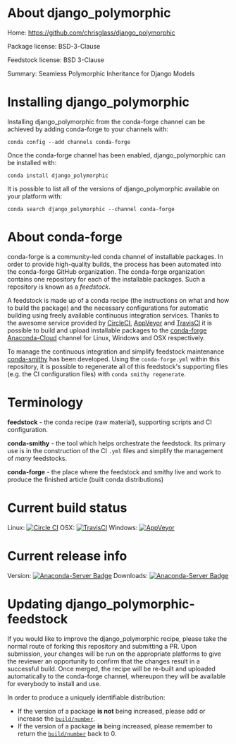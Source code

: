 About django_polymorphic
========================

Home: https://github.com/chrisglass/django_polymorphic

Package license: BSD-3-Clause

Feedstock license: BSD 3-Clause

Summary: Seamless Polymorphic Inheritance for Django Models



Installing django_polymorphic
=============================

Installing django_polymorphic from the conda-forge channel can be achieved by adding conda-forge to your channels with:

```
conda config --add channels conda-forge
```

Once the conda-forge channel has been enabled, django_polymorphic can be installed with:

```
conda install django_polymorphic
```

It is possible to list all of the versions of django_polymorphic available on your platform with:

```
conda search django_polymorphic --channel conda-forge
```


About conda-forge
=================

conda-forge is a community-led conda channel of installable packages.
In order to provide high-quality builds, the process has been automated into the
conda-forge GitHub organization. The conda-forge organization contains one repository 
for each of the installable packages. Such a repository is known as a *feedstock*.

A feedstock is made up of a conda recipe (the instructions on what and how to build
the package) and the necessary configurations for automatic building using freely
available continuous integration services. Thanks to the awesome service provided by
[CircleCI](https://circleci.com/), [AppVeyor](http://www.appveyor.com/)
and [TravisCI](https://travis-ci.org/) it is possible to build and upload installable
packages to the [conda-forge](https://anaconda.org/conda-forge)
[Anaconda-Cloud](http://docs.anaconda.org/) channel for Linux, Windows and OSX respectively.

To manage the continuous integration and simplify feedstock maintenance
[conda-smithy](http://github.com/conda-forge/conda-smithy) has been developed.
Using the ``conda-forge.yml`` within this repository, it is possible to regenerate all of
this feedstock's supporting files (e.g. the CI configuration files) with ``conda smithy regenerate``.


Terminology
===========

**feedstock** - the conda recipe (raw material), supporting scripts and CI configuration.

**conda-smithy** - the tool which helps orchestrate the feedstock.
                   Its primary use is in the construction of the CI ``.yml`` files
                   and simplify the management of *many* feedstocks.

**conda-forge** - the place where the feedstock and smithy live and work to
                  produce the finished article (built conda distributions)

Current build status
====================

Linux: [![Circle CI](https://circleci.com/gh/conda-forge/django_polymorphic-feedstock.svg?style=svg)](https://circleci.com/gh/conda-forge/django_polymorphic-feedstock)
OSX: [![TravisCI](https://travis-ci.org/conda-forge/django_polymorphic-feedstock.svg?branch=master)](https://travis-ci.org/conda-forge/django_polymorphic-feedstock) 
Windows: [![AppVeyor](https://ci.appveyor.com/api/projects/status/github/conda-forge/django-polymorphic-feedstock?svg=True)](https://ci.appveyor.com/project/conda-forge/django-polymorphic-feedstock/branch/master)

Current release info
====================
Version: [![Anaconda-Server Badge](https://anaconda.org/conda-forge/django_polymorphic/badges/version.svg)](https://anaconda.org/conda-forge/django_polymorphic)
Downloads: [![Anaconda-Server Badge](https://anaconda.org/conda-forge/django_polymorphic/badges/downloads.svg)](https://anaconda.org/conda-forge/django_polymorphic)


Updating django_polymorphic-feedstock
=====================================

If you would like to improve the django_polymorphic recipe, please take the normal
route of forking this repository and submitting a PR. Upon submission, your changes will
be run on the appropriate platforms to give the reviewer an opportunity to confirm that the
changes result in a successful build. Once merged, the recipe will be re-built and uploaded
automatically to the conda-forge channel, whereupon they will be available for everybody to
install and use.

In order to produce a uniquely identifiable distribution:
 * If the version of a package **is not** being increased, please add or increase
   the [``build/number``](http://conda.pydata.org/docs/building/meta-yaml.html#build-number-and-string). 
 * If the version of a package **is** being increased, please remember to return
   the [``build/number``](http://conda.pydata.org/docs/building/meta-yaml.html#build-number-and-string)
   back to 0.
